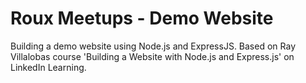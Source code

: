 # Roux Meetups - Demo Website
Building a demo website using Node.js and ExpressJS. Based on Ray Villalobas course 'Building a Website with Node.js and Express.js' on LinkedIn Learning.
